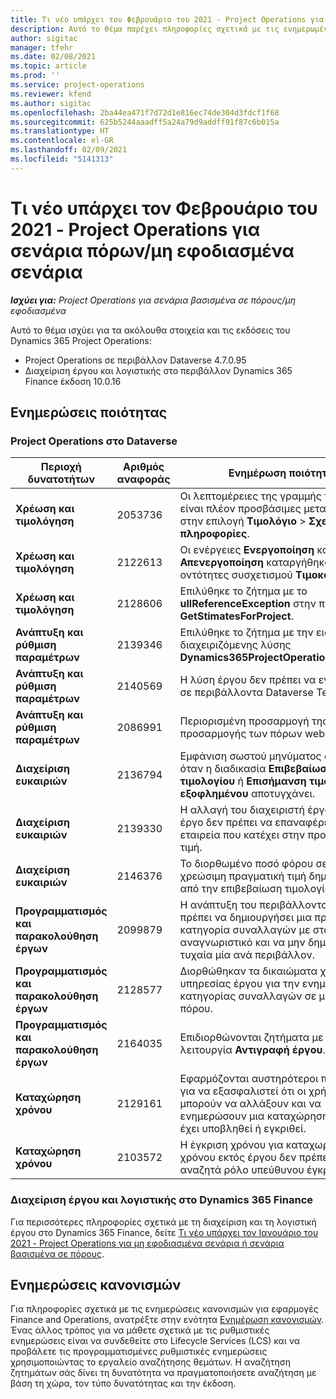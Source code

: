 ```yaml
---
title: Τι νέο υπάρχει τον Φεβρουάριο του 2021 - Project Operations για σενάρια πόρων/μη εφοδιασμένα σενάρια
description: Αυτό το θέμα παρέχει πληροφορίες σχετικά με τις ενημερωμένες εκδόσεις ποιότητας που είναι διαθέσιμες στην έκδοση του Φεβρουαρίου 2021 του Project Operations για σενάρια πόρων/μη εφοδιασμένα σενάρια.
author: sigitac
manager: tfehr
ms.date: 02/08/2021
ms.topic: article
ms.prod: ''
ms.service: project-operations
ms.reviewer: kfend
ms.author: sigitac
ms.openlocfilehash: 2ba44ea471f7d72d1e816ec74de304d3fdcf1f68
ms.sourcegitcommit: 625b5244aaadff5a24a79d9addff91f87c6b015a
ms.translationtype: HT
ms.contentlocale: el-GR
ms.lasthandoff: 02/09/2021
ms.locfileid: "5141313"
---
```

# <a name="whats-new-february-2021---project-operations-for-resourcenon-stocked-based-scenarios"></a>Τι νέο υπάρχει τον Φεβρουάριο του 2021 - Project Operations για σενάρια πόρων/μη εφοδιασμένα σενάρια

_**Ισχύει για:** Project Operations για σενάρια βασισμένα σε πόρους/μη εφοδιασμένα_

Αυτό το θέμα ισχύει για τα ακόλουθα στοιχεία και τις εκδόσεις του Dynamics 365 Project Operations:

- Project Operations σε περιβάλλον Dataverse 4.7.0.95
- Διαχείριση έργου και λογιστικής στο περιβάλλον Dynamics 365 Finance έκδοση 10.0.16 

## <a name="quality-updates"></a>Ενημερώσεις ποιότητας

### <a name="project-operations-on-dataverse"></a>Project Operations στο Dataverse

| **Περιοχή δυνατοτήτων** | **Αριθμός αναφοράς** | **Ενημέρωση ποιότητας** |
| --- | --- | --- |
| **Χρέωση και τιμολόγηση** | 2053736 | Οι λεπτομέρειες της γραμμής τιμολογίου είναι πλέον προσβάσιμες μεταβαίνοντας στην επιλογή **Τιμολόγιο** > **Σχετικές πληροφορίες**. |
| **Χρέωση και τιμολόγηση** | 2122613 | Οι ενέργειες **Ενεργοποίηση** και **Απενεργοποίηση** καταργήθηκαν από τις οντότητες συσχετισμού **Τιμοκατάλογος**. |
| **Χρέωση και τιμολόγηση** | 2128606 | Επιλύθηκε το ζήτημα με το **ullReferenceException** στην προσθήκη **GetStimatesForProject**. |
| **Ανάπτυξη και ρύθμιση παραμέτρων** | 2139346 | Επιλύθηκε το ζήτημα με την εισαγωγή μη διαχειριζόμενης λύσης **Dynamics365ProjectOperationsDualWrite**. |
| **Ανάπτυξη και ρύθμιση παραμέτρων** | 2140569 | Η λύση έργου δεν πρέπει να εγκατασταθεί σε περιβάλλοντα Dataverse Teams. |
| **Ανάπτυξη και ρύθμιση παραμέτρων** | 2086991 | Περιορισμένη προσαρμογή της τοπικής προσαρμογής των πόρων web. |
| **Διαχείριση ευκαιριών** | 2136794 | Εμφάνιση σωστού μηνύματος σφάλματος όταν η διαδικασία **Επιβεβαίωση τιμολογίου** ή **Επισήμανση τιμολογίου ως εξοφλημένου** αποτυγχάνει. |
| **Διαχείριση ευκαιριών** | 2139330 | Η αλλαγή του διαχειριστή έργου σε ένα έργο δεν πρέπει να επαναφέρει την εταιρεία που κατέχει στην προεπιλεγμένη τιμή. |
| **Διαχείριση ευκαιριών** | 2146376 | Το διορθωμένο ποσό φόρου σε μια μη χρεώσιμη πραγματική τιμή δημιουργείται από την επιβεβαίωση τιμολογίου. |
| **Προγραμματισμός και παρακολούθηση έργων** | 2099879 | Η ανάπτυξη του περιβάλλοντος Dataverse πρέπει να δημιουργήσει μια προεπιλεγμένη κατηγορία συναλλαγών με στατικό αναγνωριστικό και να μην δημιουργήσει τυχαία μία ανά περιβάλλον. |
| **Προγραμματισμός και παρακολούθηση έργων** | 2128577 | Διορθώθηκαν τα δικαιώματα χρήστη της υπηρεσίας έργου για την ενημέρωση της κατηγορίας συναλλαγών σε μια ανάθεση πόρου. |
| **Προγραμματισμός και παρακολούθηση έργων** | 2164035 | Επιδιορθώνονται ζητήματα με τη λειτουργία **Αντιγραφή έργου**. |
| **Καταχώρηση χρόνου** | 2129161 | Εφαρμόζονται αυστηρότεροι περιορισμοί για να εξασφαλιστεί ότι οι χρήστες δεν μπορούν να αλλάξουν και να ενημερώσουν μια καταχώρηση χρόνου που έχει υποβληθεί ή εγκριθεί. |
| **Καταχώρηση χρόνου** | 2103572 | Η έγκριση χρόνου για καταχωρήσεις χρόνου εκτός έργου δεν πρέπει να αναζητά ρόλο υπεύθυνου έγκρισης έργου. |

### <a name="project-management-and-accounting-in-dynamics-365-finance"></a>Διαχείριση έργου και λογιστικής στο Dynamics 365 Finance 

Για περισσότερες πληροφορίες σχετικά με τη διαχείριση και τη λογιστική έργου στο Dynamics 365 Finance, δείτε [Τι νέο υπάρχει τον Ιανουάριο του 2021 - Project Operations για μη εφοδιασμένα σενάρια ή σενάρια βασισμένα σε πόρους](whats-new-jan-2021-resource-based.md).


## <a name="regulatory-updates"></a>Ενημερώσεις κανονισμών

Για πληροφορίες σχετικά με τις ενημερώσεις κανονισμών για εφαρμογές Finance and Operations, ανατρέξτε στην ενότητα [Ενημέρωση κανονισμών](https://docs.microsoft.com/dynamics365/finance/localizations/regulatory-updates). Ένας άλλος τρόπος για να μάθετε σχετικά με τις ρυθμιστικές ενημερώσεις είναι να συνδεθείτε στο Lifecycle Services (LCS) και να προβάλετε τις προγραμματισμένες ρυθμιστικές ενημερώσεις χρησιμοποιώντας το εργαλείο αναζήτησης θεμάτων. Η αναζήτηση ζητημάτων σάς δίνει τη δυνατότητα να πραγματοποιήσετε αναζήτηση με βάση τη χώρα, τον τύπο δυνατότητας και την έκδοση.
